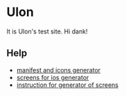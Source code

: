 # Ulon
It is  Ulon's test site. Hi dank!


## Help
+ [manifest and icons generator ](https://www.simicart.com/manifest-generator.html/)
+ [screens for ios generator](https://appsco.pe/developer/splash-screens)
+ [instruction for generator of screens](https://www.simicart.com/blog/pwa-splash-screen/?simipwa=1)